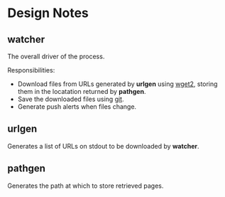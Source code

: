 # Design Notes

## watcher

The overall driver of the process.

Responsibilities:
* Download files from URLs generated by **urlgen** using [wget2](https://gitlab.com/gnuwget/wget2), storing them in the locatation returned by **pathgen**.
* Save the downloaded files using [git](https://git-scm.org).
* Generate push alerts when files change.

## urlgen

Generates a list of URLs on stdout to be downloaded by **watcher**.

## pathgen

Generates the path at which to store retrieved pages.